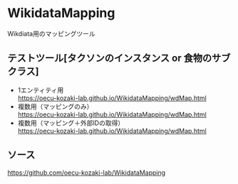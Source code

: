 # WikidataMapping
Wikdiata用のマッピングツール
## テストツール[タクソンのインスタンス or 食物のサブクラス]
- 1エンティティ用  
https://oecu-kozaki-lab.github.io/WikidataMapping/wdMap.html
- 複数用（マッピングのみ）  
https://oecu-kozaki-lab.github.io/WikidataMapping/wdMap.html
- 複数用（マッピング＋外部IDの取得）  
https://oecu-kozaki-lab.github.io/WikidataMapping/wdMap.html

## ソース
https://github.com/oecu-kozaki-lab/WikidataMapping
